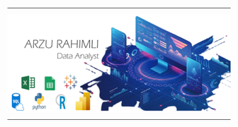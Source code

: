------------------------------------------------------------------------------------------------------
<img src ='https://github.com/arzurahimli/arzurahimli/blob/main/1234.png'  width="1000" height="auto"/>

------------------------------------------------------------------------------------------------------
